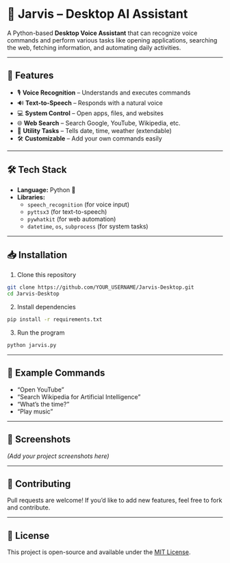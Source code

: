 # 🧠 Jarvis – Desktop AI Assistant  

A Python-based **Desktop Voice Assistant** that can recognize voice commands and perform various tasks like opening applications, searching the web, fetching information, and automating daily activities.  

---

## 🚀 Features  
- 🎙️ **Voice Recognition** – Understands and executes commands  
- 🔊 **Text-to-Speech** – Responds with a natural voice  
- 💻 **System Control** – Open apps, files, and websites  
- 🌐 **Web Search** – Search Google, YouTube, Wikipedia, etc.  
- 📅 **Utility Tasks** – Tells date, time, weather (extendable)  
- 🛠️ **Customizable** – Add your own commands easily  

---

## 🛠️ Tech Stack  
- **Language:** Python 🐍  
- **Libraries:**  
  - `speech_recognition` (for voice input)  
  - `pyttsx3` (for text-to-speech)  
  - `pywhatkit` (for web automation)  
  - `datetime`, `os`, `subprocess` (for system tasks)  

---

## 📥 Installation  

1. Clone this repository  
```bash
git clone https://github.com/YOUR_USERNAME/Jarvis-Desktop.git
cd Jarvis-Desktop
```

2. Install dependencies  
```bash
pip install -r requirements.txt
```

3. Run the program  
```bash
python jarvis.py
```

---

## 📌 Example Commands  
- “Open YouTube”  
- “Search Wikipedia for Artificial Intelligence”  
- “What’s the time?”  
- “Play music”  

---

## 📸 Screenshots  
*(Add your project screenshots here)*  

---

## 🤝 Contributing  
Pull requests are welcome! If you’d like to add new features, feel free to fork and contribute.  

---

## 📜 License  
This project is open-source and available under the [MIT License](LICENSE).  
